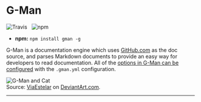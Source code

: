 G-Man
===================

![Travis](https://api.travis-ci.org/Wildhoney/G-Man.png)
&nbsp;
![npm](https://badge.fury.io/js/ng-video.png)

* **npm:** `npm install gman -g`

G-Man is a documentation engine which uses [GitHub.com](https://github.com/) as the doc source, and parses Markdown documents to provide an easy way for developers to read documentation. All of the [options in G-Man can be configured](#configuration) with the `.gman.yml` configuration.

![G-Man and Cat](http://wpcdn1.ripten.com/wp-content/uploads/2012/09/gmancat.jpg)<br />
Source: [ViaEstelar](http://viaestelar.deviantart.com/) on [DeviantArt.com](http://viaestelar.deviantart.com/art/About-that-cat-319586420).

---